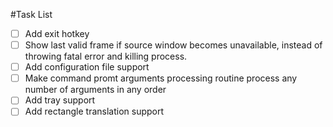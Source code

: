 #Task List

- [ ] Add exit hotkey
- [ ] Show last valid frame if source window becomes unavailable,
 instead of throwing fatal error and killing process.
- [ ] Add configuration file support
- [ ] Make command promt arguments processing routine process any number of 
arguments in any order
- [ ] Add tray support
- [ ] Add rectangle translation support